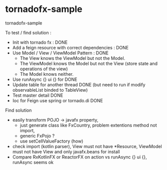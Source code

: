 # tornadofx-sample
tornadofx-sample

To test / find solution :
- Init with tornado fx : DONE
- Add a feign resource with correct dependencies : DONE
- Use Model / View / ViewModel Pattern : DONE
    - The View knows the ViewModel but not the Model.
    - The ViewModel knows the Model but not the View (store state and operations of the view)
    - The Model knows neither.
- Use runAsync {} ui {} for DONE
- Update table for another thread DONE (but need to run if modify observableList binded to TableView)
- Test master detail DONE
- Ioc for Feign use spring or tornado.di DONE

Find solution
- easily transform POJO -> javafx property,
    - just generate class like FxCountry, problem extentions method not import,
    - generic FxPojo<xxx>  ?
    - use setCellValueFactory (how)
- check import (kotlin parser), View must not have *Resource, ViewModel must not have View and only javafx.beans for install
- Compare RxKotlinFX or ReactorFX on action vs runAsync {} ui {}, runAsync seems ok


